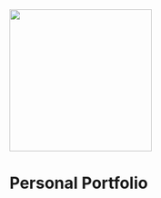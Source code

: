 <img src="https://github.com/nagpalnitesh/portfolio-template/blob/design3/images/favicon.png" width="250px" height="250px" />

# Personal Portfolio
